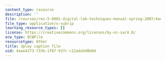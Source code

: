```yaml
---
content_type: resource
description: ''
file: /courses/res-5-0001-digital-lab-techniques-manual-spring-2007/4aee4273733b1f87937cc12ada5d8b8d_P-UBuAFxJiA.srt
file_type: application/x-subrip
learning_resource_types: []
license: https://creativecommons.org/licenses/by-nc-sa/4.0/
ocw_type: OCWFile
resourcetype: Other
title: 3play caption file
uid: 4aee4273-733b-1f87-937c-c12ada5d8b8d
---
```

